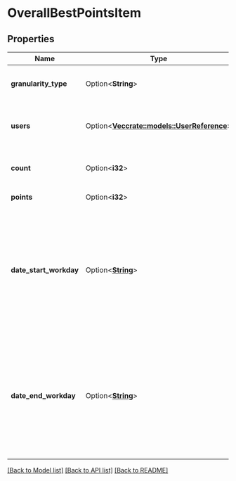 # OverallBestPointsItem

## Properties

Name | Type | Description | Notes
------------ | ------------- | ------------- | -------------
**granularity_type** | Option<**String**> | Best points aggregation interval granularity | [optional][readonly]
**users** | Option<[**Vec<crate::models::UserReference>**](UserReference.md)> | List of associated users with the equal points. | [optional][readonly]
**count** | Option<**i32**> | The count of the user IDs in the list | [optional][readonly]
**points** | Option<**i32**> | Gamification points | [optional][readonly]
**date_start_workday** | Option<[**String**](string.md)> | Start workday of the best points aggregation interval. Dates are represented as an ISO-8601 string. For example: yyyy-MM-dd | [optional][readonly]
**date_end_workday** | Option<[**String**](string.md)> | End workday of the best points aggregation interval. Dates are represented as an ISO-8601 string. For example: yyyy-MM-dd | [optional][readonly]

[[Back to Model list]](../README.md#documentation-for-models) [[Back to API list]](../README.md#documentation-for-api-endpoints) [[Back to README]](../README.md)


